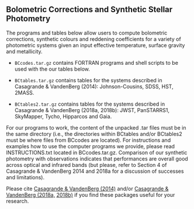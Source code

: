 Bolometric Corrections and Synthetic Stellar Photometry 
-------------------------------------------------------

The programs and tables below allow users to compute bolometric corrections, synthetic colours and reddening coefficients for a variety of photometric systems given an input effective temperature, surface gravity and metallicity. 

- ``BCcodes.tar.gz`` contains FORTRAN programs and shell scripts to be used with the our tables below. 

- ``BCtables.tar.gz`` contains tables for the systems described in Casagrande & VandenBerg (2014): Johnson-Cousins, SDSS, HST, 2MASS.

- ``BCtables2.tar.gz`` contains tables for the systems described in Casagrande & VandenBerg (2018a, 2018b): JWST, PanSTARRS1, SkyMapper, Tycho, Hipparcos and Gaia.

For our programs to work, the content of the unpacked .tar files must be in the same directory (i.e., the directories within BCtables and/or BCtables2 must be where files from BCcodes are located). For instructions and examples how to use the computer programs we provide, please read INSTRUCTIONS.txt located in BCcodes.tar.gz.
Comparison of our synthetic photometry with observations indicates that performances are overall good across optical and infrared bands (but please, refer to Section 4 of Casagrande & VandenBerg 2014 and 2018a for a discussion of successes
and limitations).

Please cite [Casagrande & VandenBerg (2014)](http://adsabs.harvard.edu/abs/2014MNRAS.444..392C) and/or [Casagrande & VandenBerg (2018a,](http://adsabs.harvard.edu/abs/2018MNRAS.475.5023C) [2018b)](https://arxiv.org/abs/1806.01953) if you find these packages useful for your research. 
